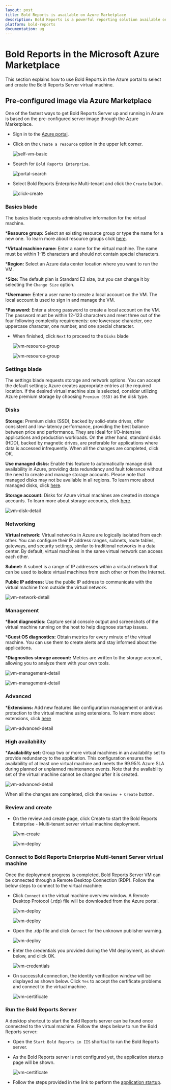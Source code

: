 ```yaml
---
layout: post
title: Bold Reports is available on Azure Marketplace
description: Bold Reports is a powerful reporting solution available on Azure Marketplace, offering intuitive data visualization and analytics tools for businesses. Transform your data into actionable insights seamlessly with this user-friendly reporting platform
platform: bold-reports
documentation: ug
---
```


# Bold Reports in the Microsoft Azure Marketplace

This section explains how to use Bold Reports in the Azure portal to select and create the Bold Reports Server virtual machine.

## Pre-configured image via Azure Marketplace

One of the fastest ways to get Bold Reports Server up and running in Azure is based on the pre-configured server image through the Azure Marketplace.

* Sign in to the [Azure portal](https://portal.azure.com/#home).

* Click on the `Create a resource` option in the upper left corner.

  ![self-vm-basic](/static/assets/on-premise/images/installation/deploying-in-azure/create-resource-group.png)

* Search for `Bold Reports Enterprise`.

  ![portal-search](/static/assets/on-premise/images/installation/deploying-in-azure/portal-search.png)

* Select Bold Reports Enterprise Multi-tenant and click the `Create` button.

  ![click-create](/static/assets/on-premise/images/installation/deploying-in-azure/reports-enterprise-create.png)

### Basics blade

The basics blade requests administrative information for the virtual machine.

***Resource group:** Select an existing resource group or type the name for a new one. To learn more about resource groups click [here](https://learn.microsoft.com/en-us/azure/azure-resource-manager/management/overview#resource-groups).

***Virtual machine name:** Enter a name for the virtual machine. The name must be within 1-15 characters and should not contain special characters.

***Region:** Select an Azure data center location where you want to run the VM.

***Size:** The default plan is Standard E2 size, but you can change it by selecting the `Change Size` option.

***Username:** Enter a user name to create a local account on the VM. The local account is used to sign in and manage the VM.

***Password:** Enter a strong password to create a local account on the VM. The password must be within 12-123 characters and meet three out of the four following complexity requirements: one lowercase character, one uppercase character, one number, and one special character.

* When finished, click `Next` to proceed to the `Disks` blade

  ![vm-resource-group](/static/assets/on-premise/images/installation/deploying-in-azure/vm-resource-group.png)

  ![vm-resource-group](/static/assets/on-premise/images/installation/deploying-in-azure/vm-resource-group2.png)

### Settings blade

The settings blade requests storage and network options. You can accept the default settings; Azure creates appropriate entries at the required location. If the desired virtual machine size is selected, consider utilizing Azure premium storage by choosing `Premium (SSD)` as the disk type.

### Disks

**Storage:** Premium disks (SSD), backed by solid-state drives, offer consistent and low-latency performance, providing the best balance between price and performance. They are ideal for I/O-intensive applications and production workloads. On the other hand, standard disks (HDD), backed by magnetic drives, are preferable for applications where data is accessed infrequently. When all the changes are completed, click OK.

**Use managed disks:** Enable this feature to automatically manage disk availability in Azure, providing data redundancy and fault tolerance without the need to create and manage storage accounts. Please note that managed disks may not be available in all regions. To learn more about managed disks, click [here](https://learn.microsoft.com/en-us/azure/virtual-machines/managed-disks-overview).

**Storage account:** Disks for Azure virtual machines are created in storage accounts. To learn more about storage accounts, click [here](https://learn.microsoft.com/en-us/azure/storage/blobs/storage-blobs-overview).

  ![vm-disk-detail](/static/assets/on-premise/images/installation/deploying-in-azure/vm-disk-detail.png)

### Networking

**Virtual network:** Virtual networks in Azure are logically isolated from each other. You can configure their IP address ranges, subnets, route tables, gateways, and security settings, similar to traditional networks in a data center. By default, virtual machines in the same virtual network can access each other.

**Subnet:** A subnet is a range of IP addresses within a virtual network that can be used to isolate virtual machines from each other or from the Internet.

**Public IP address:** Use the public IP address to communicate with the virtual machine from outside the virtual network.

  ![vm-network-detail](/static/assets/on-premise/images/installation/deploying-in-azure/vm-network-detail.png)

### Management

***Boot diagnostics:** Capture serial console output and screenshots of the virtual machine running on the host to help diagnose startup issues.

***Guest OS diagnostics:** Obtain metrics for every minute of the virtual machine. You can use them to create alerts and stay informed about the applications.

***Diagnostics storage account:** Metrics are written to the storage account, allowing you to analyze them with your own tools.

  ![vm-management-detail](/static/assets/on-premise/images/installation/deploying-in-azure/vm-management-detail.png)

  ![vm-management-detail](/static/assets/on-premise/images/installation/deploying-in-azure/vm-management2.png)

### Advanced

***Extensions:** Add new features like configuration management or antivirus protection to the virtual machine using extensions. To learn more about extensions, click [here](https://learn.microsoft.com/en-us/azure/virtual-machines/extensions/features-windows)

  ![vm-advanced-detail](/static/assets/on-premise/images/installation/deploying-in-azure/vm-advanced-detail.png)

### High availability

***Availability set:** Group two or more virtual machines in an availability set to provide redundancy to the application. This configuration ensures the availability of at least one virtual machine and meets the 99.95% Azure SLA during planned or unplanned maintenance events. Note that the availability set of the virtual machine cannot be changed after it is created.

  ![vm-advanced-detail](/static/assets/on-premise/images/installation/deploying-in-azure/vm-tags-detail.png)

When all the changes are completed, click the `Review + Create` button.

### Review and create

* On the review and create page, click Create to start the Bold Reports Enterprise - Multi-tenant server virtual machine deployment.

  ![vm-create](/static/assets/on-premise/images/installation/deploying-in-azure/vm-create.png)

  ![vm-deploy](/static/assets/on-premise/images/installation/deploying-in-azure/vm-deploy.png)

### Connect to Bold Reports Enterprise Multi-tenant Server virtual machine

Once the deployment progress is completed, Bold Reports Server VM can be connected through a Remote Desktop Connection (RDP). Follow the below steps to connect to the virtual machine:

* Click `Connect` on the virtual machine overview window. A Remote Desktop Protocol (.rdp) file will be downloaded from the Azure portal.

  ![vm-deploy](/static/assets/on-premise/images/installation/deploying-in-azure/self-vm-connect.png)

  ![vm-deploy](/static/assets/on-premise/images/installation/deploying-in-azure/self-vm-connect2.png)

* Open the .rdp file and click `Connect` for the unknown publisher warning.

  ![vm-deploy](/static/assets/on-premise/images/installation/deploying-in-azure/self-vm-connect-unknown-publisher.png)

* Enter the credentials you provided during the VM deployment, as shown below, and click OK.

  ![vm-credentials](/static/assets/on-premise/images/installation/deploying-in-azure/self-vm-credentials.png)

* On successful connection, the identity verification window will be displayed as shown below. Click `Yes` to accept the certificate problems and connect to the virtual machine.

  ![vm-certificate](/static/assets/on-premise/images/installation/deploying-in-azure/self-vm-connect-verification.png)

### Run the Bold Reports Server

A desktop shortcut to start the Bold Reports server can be found once connected to the virtual machine. Follow the steps below to run the Bold Reports server:

* Open the `Start Bold Reports in IIS` shortcut to run the Bold Reports server.

* As the Bold Reports server is not configured yet, the application startup page will be shown.

  ![vm-certificate](/static/assets/on-premise/images/installation/deploying-in-azure/application-startup-login.png)

* Follow the steps provided in the link to perform the [application startup](../../../application-startup/).
